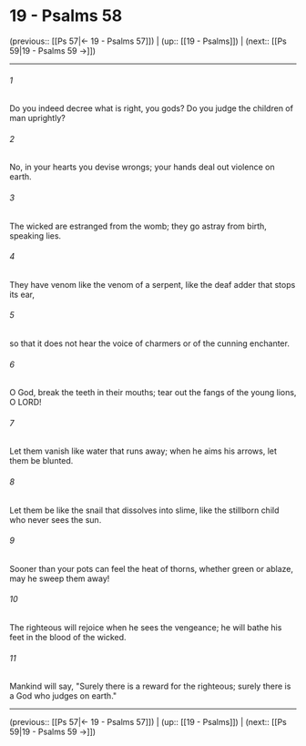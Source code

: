 # 19 - Psalms 58

(previous:: [[Ps 57|← 19 - Psalms 57]]) | (up:: [[19 - Psalms]]) | (next:: [[Ps 59|19 - Psalms 59 →]])

***


###### 1 
Do you indeed decree what is right, you gods? Do you judge the children of man uprightly? 

###### 2 
No, in your hearts you devise wrongs; your hands deal out violence on earth. 

###### 3 
The wicked are estranged from the womb; they go astray from birth, speaking lies. 

###### 4 
They have venom like the venom of a serpent, like the deaf adder that stops its ear, 

###### 5 
so that it does not hear the voice of charmers or of the cunning enchanter. 

###### 6 
O God, break the teeth in their mouths; tear out the fangs of the young lions, O LORD! 

###### 7 
Let them vanish like water that runs away; when he aims his arrows, let them be blunted. 

###### 8 
Let them be like the snail that dissolves into slime, like the stillborn child who never sees the sun. 

###### 9 
Sooner than your pots can feel the heat of thorns, whether green or ablaze, may he sweep them away! 

###### 10 
The righteous will rejoice when he sees the vengeance; he will bathe his feet in the blood of the wicked. 

###### 11 
Mankind will say, "Surely there is a reward for the righteous; surely there is a God who judges on earth."

***

(previous:: [[Ps 57|← 19 - Psalms 57]]) | (up:: [[19 - Psalms]]) | (next:: [[Ps 59|19 - Psalms 59 →]])
